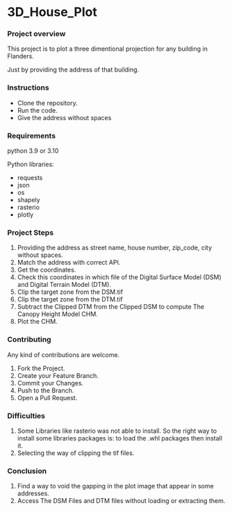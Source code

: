 # 3D_House_Plot


### Project overview
This project is to plot a three dimentional projection for any building in Flanders.

Just by providing the address of that building.

 
### Instructions

* Clone the repository.
* Run the code.
* Give the address without spaces

### Requirements
python 3.9 or 3.10

Python libraries:
* requests
* json
* os
* shapely
* rasterio
* plotly


### Project Steps
1. Providing the address as street name, house number, zip_code, city without spaces.
2. Match the address with correct API.
3. Get the coordinates.
4. Check this coordinates in which file of the Digital Surface Model (DSM) and Digital Terrain Model (DTM).
5. Clip the target zone from the DSM.tif
6. Clip the target zone from the DTM.tif
7. Subtract the Clipped DTM from the Clipped DSM to compute The Canopy Height Model CHM.
8. Plot the CHM.

### Contributing
Any kind of contributions are welcome. 

1. Fork the Project.
2. Create your Feature Branch.
3. Commit your Changes.
4. Push to the Branch.
5. Open a Pull Request.

### Difficulties
1. Some Libraries like rasterio was not able to install. So the right way to install some libraries packages is: to load the .whl packages then install it.
2. Selecting the way of clipping the tif files.

### Conclusion 
1. Find a way to void the gapping in the plot image that appear in some addresses.
2. Access The DSM Files and DTM files without loading or extracting them.
